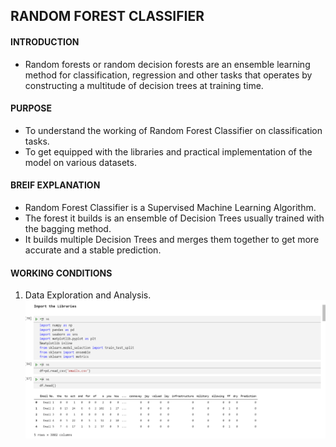 ## **RANDOM FOREST CLASSIFIER**
#### INTRODUCTION
* Random forests or random decision forests are an ensemble learning method for classification, regression and other tasks that 
 operates by constructing a multitude of decision trees at training time. 


#### PURPOSE
* To understand the working of Random Forest Classifier on classification tasks.
* To get equipped with the libraries and practical implementation of the model on various datasets.

#### BREIF EXPLANATION
* Random Forest Classifier is a Supervised Machine Learning Algorithm.
* The forest it builds is an ensemble of Decision Trees usually trained with the bagging method.
* It builds multiple Decision Trees and merges them together to get more accurate and a stable prediction.

#### WORKING CONDITIONS

1. Data Exploration and Analysis.
<img src='Images/rf1.png'></img>
